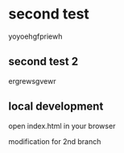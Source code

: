 # second test
yoyoehgfpriewh
## second test 2
ergrewsgvewr
## local development
open index.html in your browser

modification for 2nd branch